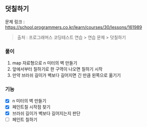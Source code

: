 ## 덧칠하기
문제 링크 : https://school.programmers.co.kr/learn/courses/30/lessons/161989
> 출처 : 프로그래머스 코딩테스트 연습 > 연습 문제 > 덧칠하기

### 풀이
1. map 자료형으로 n 미터의 벽 만들기
2. 앞에서부터 칠하기로 한 구역이 나오면 칠하기 시작
3. 만약 브러쉬 길이가 벽보다 길어지면 긴 만큼 왼쪽으로 옮기기

### 기능
- [x] n 미터의 벽 만들기
- [x] 페인트칠 시작점 찾기
- [x] 브러쉬 길이가 벽보다 길어지는지 판단
- [ ] 페인트 칠하기